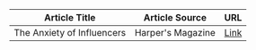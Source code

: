 | Article Title | Article Source | URL |
| ------------- | -------------- | --- |
| The Anxiety of Influencers | Harper's Magazine | [Link](https://harpers.org/archive/2021/06/tiktok-house-collab-house-the-anxiety-of-influencers/)
